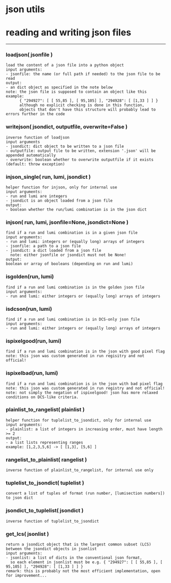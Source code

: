 # json utils  
  
# reading and writing json files
- - -
  
  
### loadjson( jsonfile )  
```text  
load the content of a json file into a python object  
input arguments:  
- jsonfile: the name (or full path if needed) to the json file to be read  
output:  
- an dict object as specified in the note below  
note: the json file is supposed to contain an object like this example:  
      { "294927": [ [ 55,85 ], [ 95,105] ], "294928": [ [1,33 ] ] }  
      although no explicit checking is done in this function,   
      objects that don't have this structure will probably lead to errors further in the code  
```  
  
  
### writejson( jsondict, outputfile, overwrite=False )  
```text  
inverse function of loadjson  
input arguments  
- jsondict: dict object to be written to a json file  
- outputfile: output file to be written, extension '.json' will be appended automatically  
- overwrite: boolean whether to overwrite outputfile if it exists (default: throw exception)  
```  
  
  
### injson\_single( run, lumi, jsondict )  
```text  
helper function for injson, only for internal use  
input arguments:  
- run and lumi are integers  
- jsondict is an object loaded from a json file  
output:  
- boolean whether the run/lumi combination is in the json dict  
```  
  
  
### injson( run, lumi, jsonfile=None, jsondict=None )  
```text  
find if a run and lumi combination is in a given json file  
input arguments:  
- run and lumi: integers or (equally long) arrays of integers  
- jsonfile: a path to a json file  
- jsondict: a dict loaded from a json file  
  note: either jsonfile or jsondict must not be None!  
output:   
boolean or array of booleans (depending on run and lumi)  
```  
  
  
### isgolden(run, lumi)  
```text  
find if a run and lumi combination is in the golden json file  
input arguments:  
- run and lumi: either integers or (equally long) arrays of integers  
```  
  
  
### isdcson(run, lumi)  
```text  
find if a run and lumi combination is in DCS-only json file  
input arguments:  
- run and lumi: either integers or (equally long) arrays of integers  
```  
  
  
### ispixelgood(run, lumi)  
```text  
find if a run and lumi combination is in the json with good pixel flag  
note: this json was custom generated in run regisitry and not official!  
```  
  
  
### ispixelbad(run, lumi)  
```text  
find if a run and lumi combination is in the json with bad pixel flag  
note: this json was custom generated in run registry and not official!  
note: not simply the negation of ispixelgood! json has more relaxed conditions on DCS-like criteria.  
```  
  
  
### plainlist\_to\_rangelist( plainlist )  
```text  
helper function for tuplelist_to_jsondict, only for internal use  
input arguments:  
- plainlist: a list of integers in increasing order, must have length >= 2  
output:  
- a list lists representing ranges  
example: [1,2,3,5,6] -> [ [1,3], [5,6] ]  
```  
  
  
### rangelist\_to\_plainlist( rangelist )  
```text  
inverse function of plainlist_to_rangelist, for internal use only  
```  
  
  
### tuplelist\_to\_jsondict( tuplelist )  
```text  
convert a list of tuples of format (run number, [lumisection numbers]) to json dict  
```  
  
  
### jsondict\_to\_tuplelist( jsondict )  
```text  
inverse function of tuplelist_to_jsondict  
```  
  
  
### get\_lcs( jsonlist )  
```text  
return a jsondict object that is the largest common subset (LCS) between the jsondict objects in jsonlist  
input arguments:  
- jsonlist: a list of dicts in the conventional json format,   
  so each element in jsonlist must be e.g. { "294927": [ [ 55,85 ], [ 95,105] ], "294928": [ [1,33 ] ] }  
remark: this is probably not the most efficient implementation, open for improvement...   
```  
  
  
